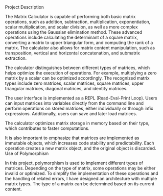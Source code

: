 Project Description

The Matrix Calculator is capable of performing both basic matrix operations, such as addition, subtraction, multiplication, exponentiation, scalar multiplication, and scalar division, as well as more complex operations using the Gaussian elimination method. These advanced operations include calculating the determinant of a square matrix, converting a matrix to upper triangular form, and computing the rank of a matrix. The calculator also allows for matrix content manipulation, such as transposition, vertical and horizontal concatenation, and submatrix extraction.

The calculator distinguishes between different types of matrices, which helps optimize the execution of operations. For example, multiplying a zero matrix by a scalar can be optimized accordingly. The recognized matrix types include zero matrices, scalar matrices, square matrices, upper triangular matrices, diagonal matrices, and identity matrices.

The user interface is implemented as a REPL (Read-Eval-Print Loop). Users can input matrices into variables directly from the command line and perform operations on stored matrices, either individually or through infix expressions. Additionally, users can save and later load matrices.

The calculator optimizes matrix storage in memory based on their type, which contributes to faster computations.

It is also important to emphasize that matrices are implemented as immutable objects, which increases code stability and predictability. Each operation creates a new matrix object, and the original object is discarded.
Use of Polymorphism

In this project, polymorphism is used to implement different types of matrices. Depending on the type of matrix, some operations may be either invalid or optimized. To simplify the implementation of these operations and the handling of related errors, I have designed an architecture with multiple matrix types. The type of a matrix can be determined based on its current content.
